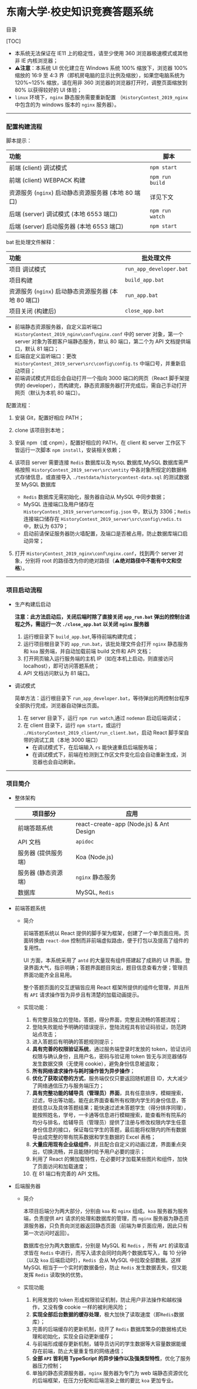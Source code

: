 # 东南大学·校史知识竞赛答题系统

目录

[TOC]

-   本系统无法保证在 IE11 上的稳定性，请至少使用 360 浏览器极速模式或其他非 IE 内核浏览器；
-   **⚠️注意**：本系统 UI 优化建立在 Windows 系统 100% 缩放下，浏览器 100% 缩放的 16:9 至 4:3 界（即机房电脑的显示比例及缩放），如果您电脑系统为 120%~125% 缩放，请在用非 360 浏览器的浏览器打开时，调整页面缩放到 80% 以获得较好的 UI 体验；
-   `linux` 环境下，`nginx` 静态服务需要重新配置 （`HistoryContest_2019_nginx` 中包含的为 windows 版本的 `nginx` 服务器）。

---

### 配置构建流程

脚本提示：

| 功能                                                 | 脚本            |
| :--------------------------------------------------- | --------------- |
| 前端 (client) 调试模式                               | `npm start`     |
| 前端 (client) WEBPACK 构建                           | `npm run build` |
| 资源服务 (`nginx`) 启动静态资源服务器 (本地 80 端口) | 详见下文        |
| 后端 (server) 调试模式 (本地 6553 端口)              | `npm run watch` |
| 后端 (server) 启动服务器 (本地 6553 端口)            | `npm start`     |

bat 批处理文件解释：

| 功能                                                 | 批处理文件              |
| :--------------------------------------------------- | ----------------------- |
| 项目 调试模式                                        | `run_app_developer.bat` |
| 项目构建                                             | `build_app.bat`         |
| 资源服务 (`nginx`) 启动静态资源服务器 (本地 80 端口) | `run_app.bat`           |
| 项目关闭 (构建后)                                    | `close_app.bat`         |

-   前端静态资源服务器，自定义监听端口 `HistoryContest_2019_nginx\conf\nginx.conf` 中的 server 对象，第一个 server 对象为答题客户端静态服务，默认 80 端口，第二个为 API 文档提供端口，默认 81 端口；
-   后端自定义监听端口：更改 `HistoryContest_2019_server\src\config\config.ts` 中端口号，并重新启动项目；
-   前端调试模式开启后会自动打开一个指向 3000 端口的网页（React 脚手架提供的 developer），而构建完，静态资源服务器打开完成后，需自己手动打开网页（默认为本机 80 端口）。

配置流程：

1. 安装 Git，配置好相应 PATH；

2. clone 该项目到本地；

3. 安装 npm（或 cnpm），配置好相应的 PATH，在 client 和 server 工作区下皆运行一次脚本 `npm install`，安装相关依赖；

4. 该项目 server 需要连接 `Redis` 数据库以及 `MySQL` 数据库,MySQL 数据库需严格按照 `HistoryContest_2019_server\src\entity` 中各对象所规定的数据格式存储信息，或直接导入 `./testdata/historycontest-data.sql` 的测试数据至 MySQL 数据库

    -  `Redis` 数据库无需初始化，服务器自动从 MySQL 中同步数据；
    -  MySQL 连接端口及用户储存在 `HistoryContest_2019_server\ormconfig.json` 中，默认为 3306；`Redis` 连接端口储存在 `HistoryContest_2019_server\src\config\redis.ts` 中，默认为 6379；
    - 启动前请保证服务器防火墙配置，及端口是否被占用，防止数据库端口启动异常；

5. 打开 `HistoryContest_2019_nginx\conf\nginx.conf`，找到两个 server 对象，分别将 root 的路径改为你的绝对路径（**⚠️绝对路径中不能有中文和空格**）。

---

### 项目启动流程

-   生产构建后启动

    **注意：此方法启动后，关闭后端时除了直接关闭 `app_run.bat` 弹出的控制台进程之外，需运行一次 `./close_app.bat` 以关闭 `nginx` 服务器**

    1. 运行根目录下 `build_app.bat`,等待前端构建完成；
    2. 运行项目根目录下的 `app_run.bat`，该批处理文件会打开 `nginx` 静态服务和 `koa` 服务端，并自动加载前端 build 文件和 API 文档；
    3. 打开网页输入运行服务端的主机 IP（如在本机上启动，则直接访问 localhost），即可访问答题系统；
    4. API 文档访问默认为 81 端口。

-   调试模式

    简单方法：运行根目录下 `run_app_developer.bat`，等待弹出的两控制台程序全部执行完成，浏览器自动弹出页面。

    1. 在 server 目录下，运行 `npm run watch`,通过 `nodeman` 启动后端调试；
    2. 在 client 目录下，运行 `npm start`，或运行 `./HistoryContest_2019_client/run_client.bat`，启动 React 脚手架自带的调试工具（本地 3000 端口）
        - 在调试模式下，在后端输入 `rs` 能快速重启后端服务端；
        - 在调试模式下，前端在检测到工作区文件变化后会自动重新生成，浏览器也会自动刷新。

---

### 项目简介

-   整体架构

    | 项目部分            | 应用                                    |
    | ------------------- | --------------------------------------- |
    | 前端答题系统        | react-create-app (Node.js) & Ant Design |
    | API 文档            | `apidoc`                                |
    | 服务器 (提供服务端) | Koa (Node.js)                           |
    | 服务器 (静态资源端) | `nginx` 静态服务                        |
    | 数据库              | MySQL, `Redis`                          |

-   前端答题系统

    -   简介

        前端答题系统以 React 提供的脚手架为框架，创建了一个单页面应用。页面转换由 `react-dom` 控制而非前端虚拟路由，便于打包以及提高了组件的复用性。

        UI 方面，本系统采用了 `antd` 的大量现有组件搭建起了成熟的 UI 界面。登录界面大气，指示明确；答题界面题目突出，题目信息查看方便；管理员界面功能齐全且易用。

        整个答题页面的交互逻辑皆应用 React 框架所提供的组件化管理，并且所有 `API` 请求操作皆为异步且有清楚的加载动画提示。

    -   实现功能：

        1. 有完整且独立的登陆，答题，得分界面，完整且流畅的答题流程；
        2. 登陆失败能给予明确的错误提示，登陆流程具有验证码验证，防范跨站点攻击；
        3. 进入答题后有明确的答题规则提示；
        4. **具有完善的权限验证系统**，通过服务端登录时发放的 token，验证访问权限与确认身份，且用户名，密码与验证用 token 皆无与浏览器储存发生数据交换（无使用 cookie），避免身份信息被盗取；
        5. **所有网络请求操作与耗时操作皆为异步操作**；
        6.  **优化了获取试卷的方式**，服务端仅仅只要返回随机题目 ID，大大减少了网络通信压力与服务端压力；
        7. **具有完整功能的辅导员（管理员）界面**，具有任意排序，模糊搜索，过滤，导出等功能。能在此界面查看所有权限内学生的身份信息，答题信息以及具体答题结果；能快速过滤未答题学生（得分排序同理），能按照姓名，学号，一卡通等信息进行模糊搜索，能查看所有院系的均分与排名，给辅导员（管理员）提供了注册与修改权限内学生任意身份信息的接口，保证每位学生的答题，最后能将权限内的所有数据导出成完整的带有院系数据和学生数据的 Excel 表格；
        8. **大量应用现有企业级组件**，并且配合自定义的动画过渡，界面重点突出，切换流畅，并且能随时给予用户必要的提示；
        9. 利用了 React 的懒加载特性，在必要时才加载某些图片和组件，加快了页面访问和加载速度；
        10. 在 81 端口有完善的 API 文档。

-   后端服务器

    -   简介

        本项目后端分为两大部分，分别由 `koa` 和 `nginx` 组成。`koa` 服务器为服务端，负责提供 `API` 请求的处理和数据库的管理，而 `nginx` 服务器为静态资源服务器，只负责向浏览器返回静态页面（前端为单页面应用，因此只有第一次访问时返回）。

        数据库也分为两大数据库，分别是 MySQL 和 `Redis` ，所有 `API` 的读取请求皆在 `Redis` 中进行，而写入请求会同时向两个数据库写入，每 10 分钟（以及 `koa` 后端启动时），`Redis `会从 MySQL 中拉取全部数据。这样 MySQL 相当于一个实时的数据备份，防止 `Redis` 发生数据丢失，但又能发挥 `Redis` 读取快的优势。

    -   实现功能

        1. 利用发放的 token 形成权限验证机制，防止用户非法操作和越权操作，又没有像 cookie 一样的被利用风险；
        2. **实现全部后台数据的缓存处理**，极大加快了读取速度（即`Redis`数据库）；
        3. 完善的后端缓存的更新机制，绕开了 `Redis` 数据库繁杂的数据格式处理和初始化，实现全自动更新缓存；
        4. 与前端形成缓存更新机制，辅导员访问的学生数据等大容量数据能缓存在前端，防止大量重复性的网络通信；
        5. **全部 `API` 皆利用 TypeScript 的异步操作以及强类型特性**，优化了服务器压力控制；
        6. 单独的静态资源服务器，`nginx` 服务器为专门为 web 端静态资源优化的后端框架，在压力分配和后端渲染上做的要比 `koa` 更加专业。
